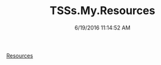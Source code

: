 ﻿---
title: TSSs.My.Resources
date: 6/19/2016 11:14:52 AM
---

[Resources](T-TSSs.My.Resources.Resources.html)
